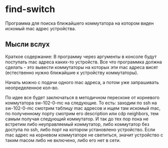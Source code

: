 # find-switch

Программа для поиска ближайшего коммутатора на котором виден искомый mac адрес устройства.

## Мысли вслух

Краткое содержание: В программу через аргументы в консоле будут поступать mac адреса каких-то устройств. Все что программка должна сделать - это вывести коммутаторы на которых эти mac адреса висят (естественно нужно ближайшие к устройству коммутаторы).

Начать можно с подачи одного mac адреса, а потом уже запрашивать неопределенное кол-во.

По идее все будет заключаться в методичном перескоке от корневого коммутатора sw-102-0-mc на следующие. То есть: заходим по ssh на sw-102-0-mc смотрим таблицу mac адресов и ищем там искомый mac, по полученному порту смотрим его description или cdp neighbors, тем самым получая следующий коммутатор. И так до тех пор пока не встретим либо неуправляемый коммутатор, либо коммутатор без доступа по ssh, либо порт на котором установлено устройство. Если mac адрес на корневом коммутаторе не светиться, значит устройство с таким macом либо не включено, либо его нет в сети.
